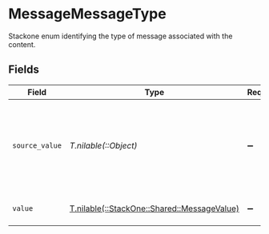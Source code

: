 # MessageMessageType

Stackone enum identifying the type of message associated with the content.


## Fields

| Field                                                                              | Type                                                                               | Required                                                                           | Description                                                                        | Example                                                                            |
| ---------------------------------------------------------------------------------- | ---------------------------------------------------------------------------------- | ---------------------------------------------------------------------------------- | ---------------------------------------------------------------------------------- | ---------------------------------------------------------------------------------- |
| `source_value`                                                                     | *T.nilable(::Object)*                                                              | :heavy_minus_sign:                                                                 | The original value from the provider used to derive the unified message type.      | Email                                                                              |
| `value`                                                                            | [T.nilable(::StackOne::Shared::MessageValue)](../../models/shared/messagevalue.md) | :heavy_minus_sign:                                                                 | The unified message type.                                                          | email                                                                              |